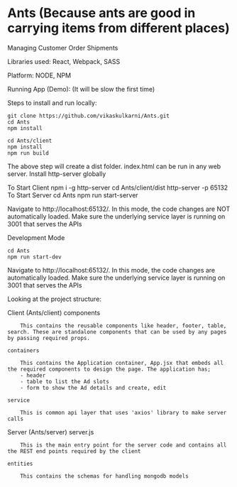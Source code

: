 # Ants (Because ants are good in carrying items from different places)
Managing Customer Order Shipments

Libraries used:
React, Webpack, SASS

Platform:
NODE, NPM

Running App (Demo):  (It will be slow the first time)

Steps to install and run locally:

    git clone https://github.com/vikaskulkarni/Ants.git
    cd Ants
    npm install

    cd Ants/client
    npm install
    npm run build
  
The above step will create a dist folder. index.html can be run in any web server.
Install http-server globally

To Start Client
    npm i -g http-server
    cd Ants/client/dist
    http-server -p 65132
To Start Server
    cd Ants
    npm run start-server
  
Navigate to http://localhost:65132/. In this mode, the code changes are NOT automatically loaded. Make sure the underlying service layer is running on 3001 that serves the APIs
  
Development Mode

    cd Ants
    npm run start-dev
  
Navigate to http://localhost:65132/. In this mode, the code changes are automatically loaded. Make sure the underlying service layer is running on 3001 that serves the APIs


Looking at the project structure:

Client (Ants/client)
    components

        This contains the reusable components like header, footer, table, search. These are standalone components that can be used by any pages by passing required props.

    containers

        This contains the Application container, App.jsx that embeds all the required components to design the page. The application has;
        - header
        - table to list the Ad slots
        - form to show the Ad details and create, edit

    service

        This is common api layer that uses 'axios' library to make server calls

Server (Ants/server)
    server.js

        This is the main entry point for the server code and contains all the REST end points required by the client
        
    entities

        This contains the schemas for handling mongodb models